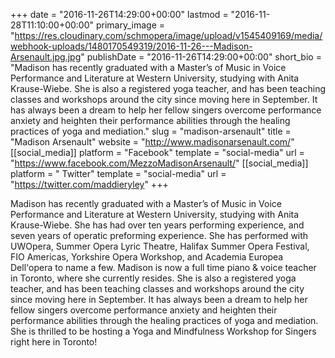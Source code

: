 +++
date = "2016-11-26T14:29:00+00:00"
lastmod = "2016-11-28T11:10:00+00:00"
primary_image = "https://res.cloudinary.com/schmopera/image/upload/v1545409169/media/webhook-uploads/1480170549319/2016-11-26---Madison-Arsenault.jpg.jpg"
publishDate = "2016-11-26T14:29:00+00:00"
short_bio = "Madison has recently graduated with a Master’s of Music in Voice Performance and Literature at Western University, studying with Anita Krause-Wiebe. She is also a registered yoga teacher, and has been teaching classes and workshops around the city since moving here in September. It has always been a dream to help her fellow singers overcome performance anxiety and heighten their performance abilities through the healing practices of yoga and mediation."
slug = "madison-arsenault"
title = "Madison Arsenault"
website = "http://www.madisonarsenault.com/"
[[social_media]]
platform = "Facebook"
template = "social-media"
url = "https://www.facebook.com/MezzoMadisonArsenault/"
[[social_media]]
platform = " Twitter"
template = "social-media"
url = "https://twitter.com/maddieryley"
+++

Madison has recently graduated with a Master’s of Music in Voice Performance and Literature at Western University, studying with Anita Krause-Wiebe. She has had over ten years performing experience, and seven years of operatic preforming experience. She has performed with UWOpera, Summer Opera Lyric Theatre, Halifax Summer Opera Festival, FIO Americas, Yorkshire Opera Workshop, and Academia Europea Dell'opera to name a few. Madison is now a full time piano & voice teacher in Toronto, where she currently resides. She is also a registered yoga teacher, and has been teaching classes and workshops around the city since moving here in September. It has always been a dream to help her fellow singers overcome performance anxiety and heighten their performance abilities through the healing practices of yoga and mediation. She is thrilled to be hosting a Yoga and Mindfulness Workshop for Singers right here in Toronto! 


